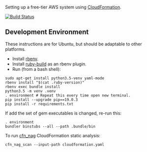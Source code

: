 Setting up a free-tier AWS system using [CloudFormation](https://aws.amazon.com/cloudformation/).

[![Build Status](https://travis-ci.com/jg210/aws-experiments.svg?branch=master)](https://travis-ci.com/jg210/aws-experiments)

## Development Environment

These instructions are for Ubuntu, but should be adaptable to other platforms.

* Install [rbenv](https://github.com/rbenv/rbenv#installation).
* Install [ruby-build](https://github.com/rbenv/ruby-build) as an rbenv plugin.
* Run (from a bash shell):

```
sudo apt-get install python3.5-venv yaml-mode
rbenv install "$(cat .ruby-version)"
rbenv exec bundle install
python3.5 -m venv .venv
. environment # Repeat this every time open new terminal.
pip install --upgrade pip==19.0.3
pip install -r requirements.txt
```

If add the set of gem executables is changed, re-run this:

```
. environment
bundler binstubs --all --path .bundle/bin
```

To run [cfn_nag](https://github.com/stelligent/cfn_nag) CloudFormation static analysis:

```
cfn_nag_scan --input-path cloudformation.yaml
```
